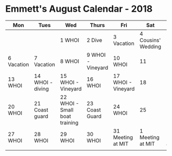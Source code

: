 # Emmett's August Calendar - 2018

|Mon|Tues|Wed|Thurs|Fri|Sat|Sun|
|---|---|---|---|---|---|---|
|   |   | 1 WHOI  | 2 Dive |3 Vacation  |4 Cousins' Wedding   | 5  |
| 6 Vacation  | 7 Vacation   | 8 WHOI |9 WHOI - Vineyard  |10 WHOI   |11   |12   |
|13  WHOI  |14  WHOI - diving |15 WHOI - Vineyard  |16 WHOI   |17 WHOI - Vineyard |18   |19   |
|20  WHOI |21 Coast guard |22 WHOI - Small boat training   |23 Coast Guard  |24 WHOI   |25   |26   |
|27  WHOI |28 WHOI   |29 WHOI   |30 WHOI   |31 Meeting at MIT   | 1 Meeting at MIT   | 2 Meeting at MIT  |
|   |   |   |   |   |   |   |
